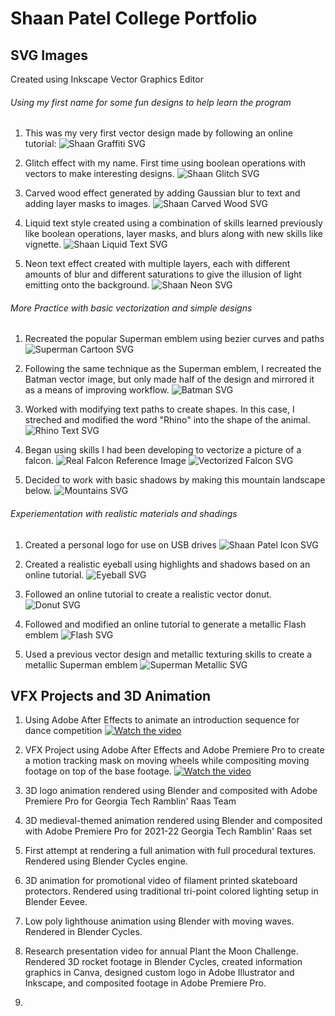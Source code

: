 # Shaan Patel College Portfolio

## SVG Images

Created using Inkscape Vector Graphics Editor

###### Using my first name for some fun designs to help learn the program

1. This was my very first vector design made by following an online tutorial:
![Shaan Graffiti SVG](./assets/graffiti.png)


2. Glitch effect with my name. First time using boolean operations with vectors to make interesting designs.
![Shaan Glitch SVG](./assets/glitch-text.png)

3. Carved wood effect generated by adding Gaussian blur to text and adding layer masks to images.
![Shaan Carved Wood SVG](./assets/wood-carving.png)

4. Liquid text style created using a combination of skills learned previously like boolean operations, layer masks, and blurs along with new skills like vignette.
![Shaan Liquid Text SVG](./assets/liquid.png)

5. Neon text effect created with multiple layers, each with different amounts of blur and different saturations to give the illusion of light emitting onto the background.
![Shaan Neon SVG](./assets/neon.png)

###### More Practice with basic vectorization and simple designs

1. Recreated the popular Superman emblem using bezier curves and paths
![Superman Cartoon SVG](./assets/superman-cartoon.png)

2. Following the same technique as the Superman emblem, I recreated the Batman vector image, but only made half of the design and mirrored it as a means of improving workflow.
![Batman SVG](./assets/batman.png)

3. Worked with modifying text paths to create shapes. In this case, I streched and modified the word "Rhino" into the shape of the animal.
![Rhino Text SVG](./assets/rhino.png)

4. Began using skills I had been developing to vectorize a picture of a falcon.
![Real Falcon Reference Image](./assets/falcon-real.png)
![Vectorized Falcon SVG](./assets/falcon-vectorized.png)

5. Decided to work with basic shadows by making this mountain landscape below.
![Mountains SVG](./assets/mountains.png)

###### Experiementation with realistic materials and shadings

1. Created a personal logo for use on USB drives
![Shaan Patel Icon SVG](./assets/sp-icon.png)

2. Created a realistic eyeball using highlights and shadows based on an online tutorial.
![Eyeball SVG](./assets/eyeball.png)

3. Followed an online tutorial to create a realistic vector donut.
![Donut SVG](./assets/donut.png)

4. Followed and modified an online tutorial to generate a metallic Flash emblem
![Flash SVG](./assets/flash.png)

5. Used a previous vector design and metallic texturing skills to create a metallic Superman emblem
![Superman Metallic SVG](./assets/superman-metal.png)

## VFX Projects and 3D Animation
1. Using Adobe After Effects to animate an introduction sequence for dance competition
[![Watch the video](https://img.youtube.com/vi/VQMv1U2JWqg/maxresdefault.jpg)](https://youtu.be/VQMv1U2JWqg)

2. VFX Project using Adobe After Effects and Adobe Premiere Pro to create a motion tracking mask on moving wheels while compositing moving footage on top of the base footage.
[![Watch the video](https://img.youtube.com/vi/GJv-U65XNjk/maxresdefault.jpg)](https://youtu.be/GJv-U65XNjk)

3. 3D logo animation rendered using Blender and composited with Adobe Premiere Pro for Georgia Tech Ramblin' Raas Team
4. 3D medieval-themed animation rendered using Blender and composited with Adobe Premiere Pro for 2021-22 Georgia Tech Ramblin' Raas set
5. First attempt at rendering a full animation with full procedural textures. Rendered using Blender Cycles engine.
6. 3D animation for promotional video of filament printed skateboard protectors. Rendered using traditional tri-point colored lighting setup in Blender Eevee.
7. Low poly lighthouse animation using Blender with moving waves. Rendered in Blender Cycles.
8. Research presentation video for annual Plant the Moon Challenge. Rendered 3D rocket footage in Blender Cycles, created information graphics in Canva, designed custom logo in Adobe Illustrator and Inkscape, and composited footage in Adobe Premiere Pro.
9.  
 

